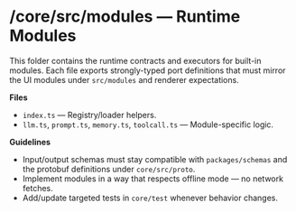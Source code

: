 # /core/src/modules — Runtime Modules

This folder contains the runtime contracts and executors for built-in modules.
Each file exports strongly-typed port definitions that must mirror the UI
modules under `src/modules` and renderer expectations.

**Files**
- `index.ts` — Registry/loader helpers.
- `llm.ts`, `prompt.ts`, `memory.ts`, `toolcall.ts` — Module-specific logic.

**Guidelines**
- Input/output schemas must stay compatible with `packages/schemas` and the
  protobuf definitions under `core/src/proto`.
- Implement modules in a way that respects offline mode — no network fetches.
- Add/update targeted tests in `core/test` whenever behavior changes.
